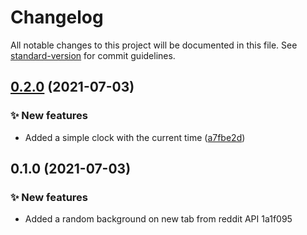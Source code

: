 # Changelog

All notable changes to this project will be documented in this file. See [standard-version](https://github.com/conventional-changelog/standard-version) for commit guidelines.

## [0.2.0](https://github.com/codingpotions/tabstart/compare/v0.1.0...v0.2.0) (2021-07-03)


### ✨ New features

* Added a simple clock with the current time ([a7fbe2d](https://github.com/codingpotions/tabstart/commit/a7fbe2dd5ce327304c35109a6cad285043b096ff))

## 0.1.0 (2021-07-03)


### ✨ New features

* Added a random background on new tab from reddit API 1a1f095
